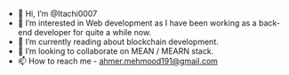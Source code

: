 - 👋 Hi, I’m @Itachi0007
- 👀 I’m interested in Web development as I have been working as a back-end developer for quite a while now.
- 🌱 I’m currently reading about blockchain development.
- 💞️ I’m looking to collaborate on MEAN / MEARN stack.
- 📫 How to reach me - ahmer.mehmood191@gmail.com

<!---
Itachi0007/Itachi0007 is a ✨ special ✨ repository because its `README.md` (this file) appears on your GitHub profile.
You can click the Preview link to take a look at your changes.
--->
